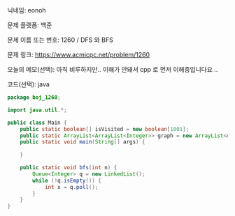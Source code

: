 닉네임: eonoh

문제 플랫폼: 백준

문제 이름 또는 번호: 1260 / DFS 와 BFS

문제 링크: https://www.acmicpc.net/problem/1260

오늘의 메모(선택): 아직 비루하지만.. 이해가 안돼서 cpp 로 먼저 이해중입니다요 ..

코드(선택): java

```java
package boj_1260;

import java.util.*;

public class Main {
	public static boolean[] isVisited = new boolean[1001];
	public static ArrayList<ArrayList<Integer>> graph = new ArrayList<ArrayList<Integer>>();
	public static void main(String[] args) {
		
	}

	public static void bfs(int n) {
		Queue<Integer> q = new LinkedList();
		while (!q.isEmpty()) {
			int x = q.poll();
		}
	}
}
```